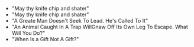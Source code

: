 * "May thy knife chip and shater"
* "May thy knife chip and shater"
* "A Greate Man Doesn't Seek To Lead. He's Called To It"
* "An Animal Caught In A Trap WillGnaw Off Its Own Leg To Escape. What Will You Do?"
* "When Is a Gift Not A Gift?"
